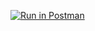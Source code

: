 [![Run in Postman](https://run.pstmn.io/button.svg)](https://app.getpostman.com/run-collection/16705550-bb2e7cf5-b9b3-4f05-af13-d7bc5a2e691b?action=collection%2Ffork&collection-url=entityId%3D16705550-bb2e7cf5-b9b3-4f05-af13-d7bc5a2e691b%26entityType%3Dcollection%26workspaceId%3Da3c36e8c-5414-4381-96e7-cc2acdbb3cf2#?env%5BTest%20Environment%5D=W3sia2V5IjoiYmFzZVVSTCIsInZhbHVlIjoiaHR0cDovL2xvY2FsaG9zdDo4MDAwIiwiZW5hYmxlZCI6dHJ1ZX0seyJrZXkiOiJ0ZXN0X2FkbWluX3VzZXJuYW1lIiwidmFsdWUiOiJhZG1pbiIsImVuYWJsZWQiOnRydWV9LHsia2V5IjoidGVzdF9hZG1pbl9wYXNzd29yZCIsInZhbHVlIjoiMTIzNCIsImVuYWJsZWQiOnRydWV9LHsia2V5IjoidGVzdF9hZG1pbl9lbWFpbCIsInZhbHVlIjoiYWhtYWRyZXphLnRtYkBnbWFpbC5jb20iLCJlbmFibGVkIjp0cnVlfV0=)

